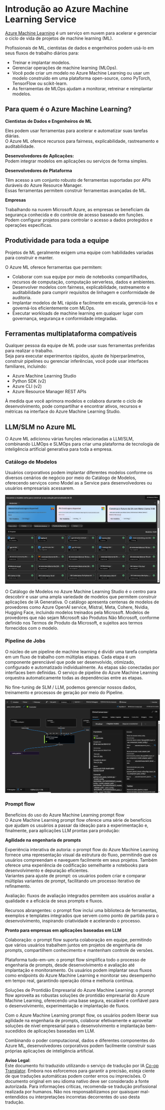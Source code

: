 <!--
CO_OP_TRANSLATOR_METADATA:
{
  "original_hash": "7fe541373802e33568e94e13226d463c",
  "translation_date": "2025-05-09T22:19:06+00:00",
  "source_file": "md/03.FineTuning/Introduce_AzureML.md",
  "language_code": "pt"
}
-->
# **Introdução ao Azure Machine Learning Service**

[Azure Machine Learning](https://ml.azure.com?WT.mc_id=aiml-138114-kinfeylo) é um serviço em nuvem para acelerar e gerenciar o ciclo de vida de projetos de machine learning (ML).

Profissionais de ML, cientistas de dados e engenheiros podem usá-lo em seus fluxos de trabalho diários para:

- Treinar e implantar modelos.
- Gerenciar operações de machine learning (MLOps).
- Você pode criar um modelo no Azure Machine Learning ou usar um modelo construído em uma plataforma open-source, como PyTorch, TensorFlow ou scikit-learn.
- As ferramentas de MLOps ajudam a monitorar, retreinar e reimplantar modelos.

## Para quem é o Azure Machine Learning?

**Cientistas de Dados e Engenheiros de ML**

Eles podem usar ferramentas para acelerar e automatizar suas tarefas diárias.  
O Azure ML oferece recursos para fairness, explicabilidade, rastreamento e auditabilidade.

**Desenvolvedores de Aplicações:**  
Podem integrar modelos em aplicações ou serviços de forma simples.

**Desenvolvedores de Plataforma**

Têm acesso a um conjunto robusto de ferramentas suportadas por APIs duráveis do Azure Resource Manager.  
Essas ferramentas permitem construir ferramentas avançadas de ML.

**Empresas**

Trabalhando na nuvem Microsoft Azure, as empresas se beneficiam da segurança conhecida e do controle de acesso baseado em funções.  
Podem configurar projetos para controlar o acesso a dados protegidos e operações específicas.

## Produtividade para toda a equipe  
Projetos de ML geralmente exigem uma equipe com habilidades variadas para construir e manter.

O Azure ML oferece ferramentas que permitem:  
- Colaborar com sua equipe por meio de notebooks compartilhados, recursos de computação, computação serverless, dados e ambientes.  
- Desenvolver modelos com fairness, explicabilidade, rastreamento e auditabilidade para cumprir requisitos de linhagem e conformidade de auditoria.  
- Implantar modelos de ML rápida e facilmente em escala, gerenciá-los e governá-los eficientemente com MLOps.  
- Executar workloads de machine learning em qualquer lugar com governança, segurança e conformidade integradas.

## Ferramentas multiplataforma compatíveis

Qualquer pessoa da equipe de ML pode usar suas ferramentas preferidas para realizar o trabalho.  
Seja para executar experimentos rápidos, ajuste de hiperparâmetros, construir pipelines ou gerenciar inferências, você pode usar interfaces familiares, incluindo:  
- Azure Machine Learning Studio  
- Python SDK (v2)  
- Azure CLI (v2)  
- Azure Resource Manager REST APIs  

À medida que você aprimora modelos e colabora durante o ciclo de desenvolvimento, pode compartilhar e encontrar ativos, recursos e métricas na interface do Azure Machine Learning Studio.

## **LLM/SLM no Azure ML**

O Azure ML adicionou várias funções relacionadas a LLM/SLM, combinando LLMOps e SLMOps para criar uma plataforma de tecnologia de inteligência artificial generativa para toda a empresa.

### **Catálogo de Modelos**

Usuários corporativos podem implantar diferentes modelos conforme os diversos cenários de negócio por meio do Catálogo de Modelos, oferecendo serviços como Model as a Service para desenvolvedores ou usuários empresariais acessarem.

![models](../../../../translated_images/models.2450411eac222e539ffb55785a8f550d01be1030bd8eb67c9c4f9ae4ca5d64be.pt.png)

O Catálogo de Modelos no Azure Machine Learning Studio é o centro para descobrir e usar uma ampla variedade de modelos que permitem construir aplicações de IA Generativa. O catálogo apresenta centenas de modelos de provedores como Azure OpenAI service, Mistral, Meta, Cohere, Nvidia, Hugging Face, incluindo modelos treinados pela Microsoft. Modelos de provedores que não sejam Microsoft são Produtos Não Microsoft, conforme definido nos Termos de Produto da Microsoft, e sujeitos aos termos fornecidos com o modelo.

### **Pipeline de Jobs**

O núcleo de um pipeline de machine learning é dividir uma tarefa completa em um fluxo de trabalho com múltiplas etapas. Cada etapa é um componente gerenciável que pode ser desenvolvido, otimizado, configurado e automatizado individualmente. As etapas são conectadas por interfaces bem definidas. O serviço de pipeline do Azure Machine Learning orquestra automaticamente todas as dependências entre as etapas.

No fine-tuning de SLM / LLM, podemos gerenciar nossos dados, treinamento e processos de geração por meio do Pipeline.

![finetuning](../../../../translated_images/finetuning.b52e4aa971dfd8d3c668db913a2b419380533bd3a920d227ec19c078b7b3f309.pt.png)

### **Prompt flow**

Benefícios do uso do Azure Machine Learning prompt flow  
O Azure Machine Learning prompt flow oferece uma série de benefícios que ajudam os usuários a passar da ideação para a experimentação e, finalmente, para aplicações LLM prontas para produção:

**Agilidade na engenharia de prompts**

Experiência interativa de autoria: o prompt flow do Azure Machine Learning fornece uma representação visual da estrutura do fluxo, permitindo que os usuários compreendam e naveguem facilmente em seus projetos. Também oferece uma experiência de codificação semelhante a notebooks para desenvolvimento e depuração eficientes.  
Variantes para ajuste de prompt: os usuários podem criar e comparar múltiplas variantes de prompt, facilitando um processo iterativo de refinamento.

Avaliação: fluxos de avaliação integrados permitem aos usuários avaliar a qualidade e a eficácia de seus prompts e fluxos.

Recursos abrangentes: o prompt flow inclui uma biblioteca de ferramentas, exemplos e templates integrados que servem como ponto de partida para o desenvolvimento, inspirando criatividade e acelerando o processo.

**Pronto para empresas em aplicações baseadas em LLM**

Colaboração: o prompt flow suporta colaboração em equipe, permitindo que vários usuários trabalhem juntos em projetos de engenharia de prompts, compartilhem conhecimento e mantenham controle de versões.

Plataforma tudo-em-um: o prompt flow simplifica todo o processo de engenharia de prompts, desde desenvolvimento e avaliação até implantação e monitoramento. Os usuários podem implantar seus fluxos como endpoints do Azure Machine Learning e monitorar seu desempenho em tempo real, garantindo operação ótima e melhoria contínua.

Soluções de Prontidão Empresarial do Azure Machine Learning: o prompt flow aproveita as robustas soluções de prontidão empresarial do Azure Machine Learning, oferecendo uma base segura, escalável e confiável para o desenvolvimento, experimentação e implantação de fluxos.

Com o Azure Machine Learning prompt flow, os usuários podem liberar sua agilidade na engenharia de prompts, colaborar efetivamente e aproveitar soluções de nível empresarial para o desenvolvimento e implantação bem-sucedidos de aplicações baseadas em LLM.

Combinando o poder computacional, dados e diferentes componentes do Azure ML, desenvolvedores corporativos podem facilmente construir suas próprias aplicações de inteligência artificial.

**Aviso Legal**:  
Este documento foi traduzido utilizando o serviço de tradução por IA [Co-op Translator](https://github.com/Azure/co-op-translator). Embora nos esforcemos para garantir a precisão, esteja ciente de que traduções automáticas podem conter erros ou imprecisões. O documento original em seu idioma nativo deve ser considerado a fonte autorizada. Para informações críticas, recomenda-se tradução profissional realizada por humanos. Não nos responsabilizamos por quaisquer mal-entendidos ou interpretações incorretas decorrentes do uso desta tradução.
